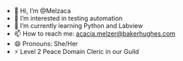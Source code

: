 - 👋 Hi, I’m @Melzaca
- 👀 I’m interested in testing automation
- 🌱 I’m currently learning Python and Labview
- 📫 How to reach me: acacia.melzer@bakerhughes.com
- 😄 Pronouns: She/Her
- ⚡ Level 2 Peace Domain Cleric in our Guild 

<!---
Melzaca/Melzaca is a ✨ special ✨ repository because its `README.md` (this file) appears on your GitHub profile.
You can click the Preview link to take a look at your changes.
--->
